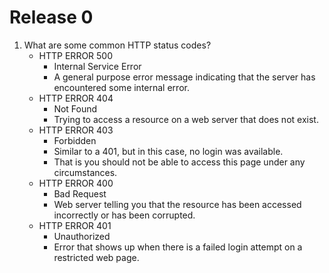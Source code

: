 # Release 0
1. What are some common HTTP status codes?
    - HTTP ERROR 500
        + Internal Service Error
        + A general purpose error message indicating that the server
          has encountered some internal error.
    - HTTP ERROR 404
        + Not Found
        + Trying to access a resource on a web server that does not
          exist.
    - HTTP ERROR 403
        + Forbidden
        + Similar to a 401, but in this case, no login was available.
        + That is you should not be able to access this page under
          any circumstances.
    - HTTP ERROR 400
        + Bad Request
        + Web server telling you that the resource has been accessed
          incorrectly or has been corrupted.
    - HTTP ERROR 401
        + Unauthorized
        + Error that shows up when there is a failed login attempt on
          a restricted web page.

